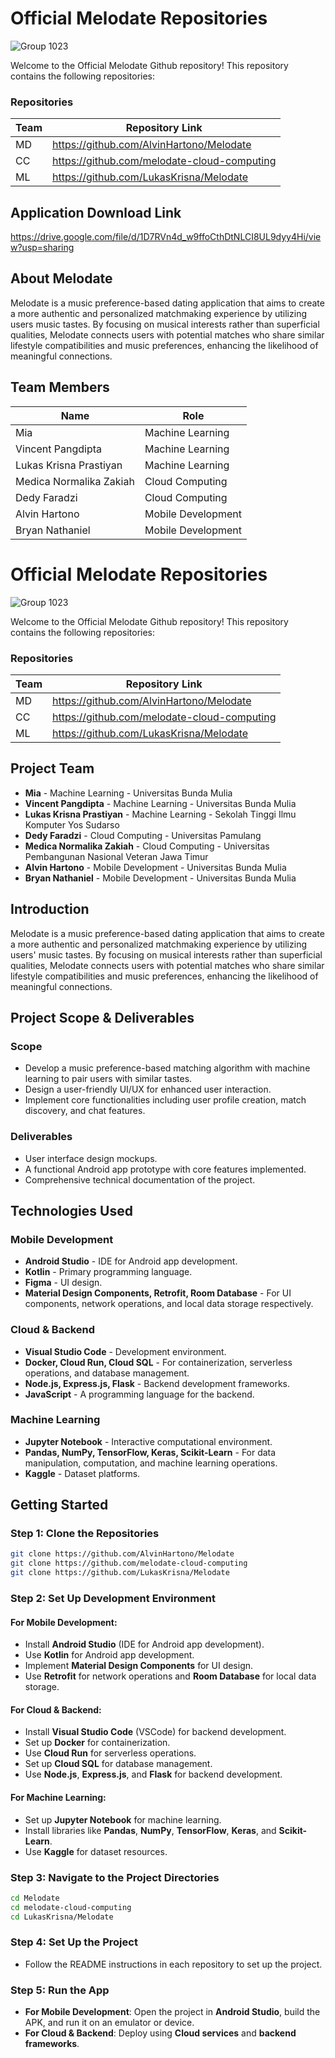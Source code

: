 # Official Melodate Repositories

![Group 1023](https://github.com/user-attachments/assets/ad1809f7-9eee-411a-801b-4687c675e2d2)

Welcome to the Official Melodate Github repository! This repository contains the following repositories:

### Repositories

| Team | Repository Link                          |
| ---- | ---------------------------------------- |
| MD   | https://github.com/AlvinHartono/Melodate |
| CC   | https://github.com/melodate-cloud-computing|
| ML   | https://github.com/LukasKrisna/Melodate  |

## Application Download Link
https://drive.google.com/file/d/1D7RVn4d_w9ffoCthDtNLCI8UL9dyy4Hi/view?usp=sharing

## About Melodate

Melodate is a music preference-based dating application that aims to create a more authentic and personalized matchmaking experience by utilizing users music tastes. By focusing on musical interests rather than superficial qualities, Melodate connects users with potential matches who share similar lifestyle compatibilities and music preferences, enhancing the likelihood of meaningful connections.

## Team Members

| Name     | Role           |
| -------- | -------------- |
| Mia | Machine Learning |
| Vincent Pangdipta | Machine Learning |
| Lukas Krisna Prastiyan | Machine Learning |
| Medica Normalika Zakiah | Cloud Computing |
| Dedy Faradzi | Cloud Computing |
| Alvin Hartono | Mobile Development |
| Bryan Nathaniel | Mobile Development |


# Official Melodate Repositories

![Group 1023](https://github.com/user-attachments/assets/ad1809f7-9eee-411a-801b-4687c675e2d2)

Welcome to the Official Melodate Github repository! This repository contains the following repositories:

### Repositories

| Team | Repository Link                          |
| ---- | ---------------------------------------- |
| MD   | https://github.com/AlvinHartono/Melodate |
| CC   | https://github.com/melodate-cloud-computing|
| ML   | https://github.com/LukasKrisna/Melodate  |

## Project Team

- **Mia** - Machine Learning - Universitas Bunda Mulia
- **Vincent Pangdipta** - Machine Learning - Universitas Bunda Mulia
- **Lukas Krisna Prastiyan** - Machine Learning - Sekolah Tinggi Ilmu Komputer Yos Sudarso
- **Dedy Faradzi** - Cloud Computing - Universitas Pamulang
- **Medica Normalika Zakiah** - Cloud Computing - Universitas Pembangunan Nasional Veteran Jawa Timur
- **Alvin Hartono** - Mobile Development - Universitas Bunda Mulia
- **Bryan Nathaniel** - Mobile Development - Universitas Bunda Mulia

## Introduction

Melodate is a music preference-based dating application that aims to create a more authentic and personalized matchmaking experience by utilizing users' music tastes. By focusing on musical interests rather than superficial qualities, Melodate connects users with potential matches who share similar lifestyle compatibilities and music preferences, enhancing the likelihood of meaningful connections.

## Project Scope & Deliverables

### Scope

- Develop a music preference-based matching algorithm with machine learning to pair users with similar tastes.
- Design a user-friendly UI/UX for enhanced user interaction.
- Implement core functionalities including user profile creation, match discovery, and chat features.

### Deliverables

- User interface design mockups.
- A functional Android app prototype with core features implemented.
- Comprehensive technical documentation of the project.

## Technologies Used

### Mobile Development

- **Android Studio** - IDE for Android app development.
- **Kotlin** - Primary programming language.
- **Figma** - UI design.
- **Material Design Components, Retrofit, Room Database** - For UI components, network operations, and local data storage respectively.

### Cloud & Backend

- **Visual Studio Code** - Development environment.
- **Docker, Cloud Run, Cloud SQL** - For containerization, serverless operations, and database management.
- **Node.js, Express.js, Flask** - Backend development frameworks.
- **JavaScript** - A programming language for the backend.

### Machine Learning

- **Jupyter Notebook** - Interactive computational environment.
- **Pandas, NumPy, TensorFlow, Keras, Scikit-Learn** - For data manipulation, computation, and machine learning operations.
- **Kaggle** - Dataset platforms.

## Getting Started

### Step 1: Clone the Repositories
```bash
git clone https://github.com/AlvinHartono/Melodate
git clone https://github.com/melodate-cloud-computing
git clone https://github.com/LukasKrisna/Melodate
```

### Step 2: Set Up Development Environment

#### For Mobile Development:
- Install **Android Studio** (IDE for Android app development).
- Use **Kotlin** for Android app development.
- Implement **Material Design Components** for UI design.
- Use **Retrofit** for network operations and **Room Database** for local data storage.

#### For Cloud & Backend:
- Install **Visual Studio Code** (VSCode) for backend development.
- Set up **Docker** for containerization.
- Use **Cloud Run** for serverless operations.
- Set up **Cloud SQL** for database management.
- Use **Node.js**, **Express.js**, and **Flask** for backend development.

#### For Machine Learning:
- Set up **Jupyter Notebook** for machine learning.
- Install libraries like **Pandas**, **NumPy**, **TensorFlow**, **Keras**, and **Scikit-Learn**.
- Use **Kaggle** for dataset resources.

### Step 3: Navigate to the Project Directories
```bash
cd Melodate
cd melodate-cloud-computing
cd LukasKrisna/Melodate
```

### Step 4: Set Up the Project
- Follow the README instructions in each repository to set up the project.

### Step 5: Run the App
- **For Mobile Development**: Open the project in **Android Studio**, build the APK, and run it on an emulator or device.
- **For Cloud & Backend**: Deploy using **Cloud services** and **backend frameworks**.
